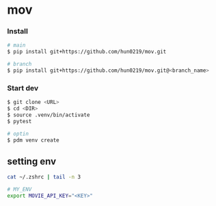 # mov

### Install
```bash
# main
$ pip install git+https://github.com/hun0219/mov.git

# branch
$ pip install git+https://github.com/hun0219/mov.git@<branch_name>
```

### Start dev
```bash
$ git clone <URL>
$ cd <DIR>
$ source .venv/bin/activate
$ pytest

# optin
$ pdm venv create
```
## setting env
```bash
cat ~/.zshrc | tail -n 3

# MY_ENV
export MOVIE_API_KEY="<KEY>"
```
